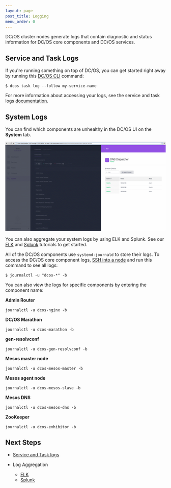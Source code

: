 ```yaml
---
layout: page
post_title: Logging
menu_order: 0
---
```


DC/OS cluster nodes generate logs that contain diagnostic and status information for DC/OS core components and DC/OS services.

## Service and Task Logs

If you're running something on top of DC/OS, you can get started right away by running this [DC/OS CLI][1] command:

    $ dcos task log --follow my-service-name
    

For more information about accessing your logs, see the service and task logs [documentation][2].

## System Logs

You can find which components are unhealthy in the DC/OS UI on the **System** tab.

![system health][3]

You can also aggregate your system logs by using ELK and Splunk. See our [ELK][4] and [Splunk][5] tutorials to get started.

All of the DC/OS components use `systemd-journald` to store their logs. To access the DC/OS core component logs, [SSH into a node][6] and run this command to see all logs:

    $ journalctl -u "dcos-*" -b
    

You can also view the logs for specific components by entering the component name:

**Admin Router**

    journalctl -u dcos-nginx -b
    

**DC/OS Marathon**

    journalctl -u dcos-marathon -b
    

**gen-resolvconf**

    journalctl -u dcos-gen-resolvconf -b
    

**Mesos master node**

    journalctl -u dcos-mesos-master -b
    

**Mesos agent node**

    journalctl -u dcos-mesos-slave -b
    

**Mesos DNS**

    journalctl -u dcos-mesos-dns -b
    

**ZooKeeper**

    journalctl -u dcos-exhibitor -b
    

## Next Steps

*   [Service and Task logs][2]
*   Log Aggregation
    
    *   [ELK][4]
    *   [Splunk][5]

 [1]: /usage/cli/install/
 [2]: /administration/logging/service-logs/
 [3]: assets/images/ui-system-health-logging.gif
 [4]: /administration/logging/elk/
 [5]: /administration/logging/splunk/
 [6]: /administration/sshcluster/